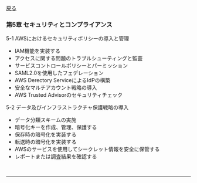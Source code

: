 [戻る](../README.md)
### 第5章 セキュリティとコンプライアンス

5-1 AWSにおけるセキュリティポリシーの導入と管理
- IAM機能を実装する
- アクセスに関する問題のトラブルシューティングと監査
- サービスコントロールポリシーとパーミッション
- SAML2.0を使用したフェデレーション
- AWS Derectory ServiceによるIdPの構築
- 安全なマルチアカウント戦略の導入
- AWS Trusted Advisorのセキュリティチェック

5-2 データ及びインフラストラクチャ保護戦略の導入
- データ分類スキームの実施
- 暗号化キーを作成、管理、保護する
- 保存時の暗号化を実装する
- 転送時の暗号化を実装する
- AWSのサービスを使用してシークレット情報を安全に保管する
- レポートまたは調査結果を確認する








<br>

-----